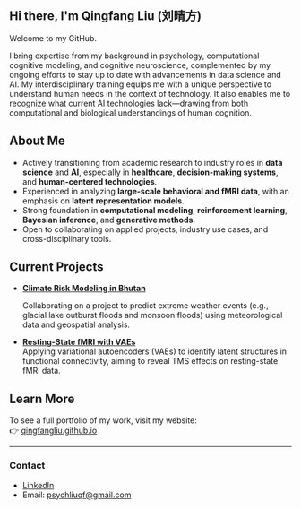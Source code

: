 ## Hi there, I'm Qingfang Liu (刘晴方) 

Welcome to my GitHub.

I bring expertise from my background in psychology, computational cognitive modeling, and cognitive neuroscience, complemented by my ongoing efforts to stay up to date with advancements in data science and AI. My interdisciplinary training equips me with a unique perspective to understand human needs in the context of technology. It also enables me to recognize what current AI technologies lack—drawing from both computational and biological understandings of human cognition.

## About Me

- Actively transitioning from academic research to industry roles in **data science** and **AI**, especially in **healthcare**, **decision-making systems**, and **human-centered technologies**.
- Experienced in analyzing **large-scale behavioral and fMRI data**, with an emphasis on **latent representation models**.
- Strong foundation in **computational modeling**, **reinforcement learning**, **Bayesian inference**, and **generative methods**.
- Open to collaborating on applied projects, industry use cases, and cross-disciplinary tools.


## Current Projects

- [**Climate Risk Modeling in Bhutan**](https://github.com/QingfangLiu/bhutan_climate_modeling)  
  
  Collaborating on a project to predict extreme weather events (e.g., glacial lake outburst floods and monsoon floods) using meteorological data and geospatial analysis.

- [**Resting-State fMRI with VAEs**](https://github.com/QingfangLiu/vae-fmri-tms)  
  Applying variational autoencoders (VAEs) to identify latent structures in functional connectivity, aiming to reveal TMS effects on resting-state fMRI data.


## Learn More

To see a full portfolio of my work, visit my website:  
👉 [qingfangliu.github.io](https://qingfangliu.github.io)

---

### Contact

- [LinkedIn](https://www.linkedin.com/in/qingfang-liu/) 
- Email: psychliuqf@gmail.com



